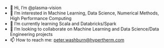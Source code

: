 - 👋 Hi, I’m @plasma-vision
- 👀 I’m interested in Machine Learning, Data Science, Numerical Methods, High Performance Computing
- 🌱 I’m currently learning Scala and Databricks/Spark
- 💞️ I’m looking to collaborate on Machine Learning and Data Science/Data Engineering projects
- 📫 How to reach me: peter.washburn@hypertherm.com

<!---
plasma-vision/plasma-vision is a ✨ special ✨ repository because its `README.md` (this file) appears on your GitHub profile.
You can click the Preview link to take a look at your changes.
--->
